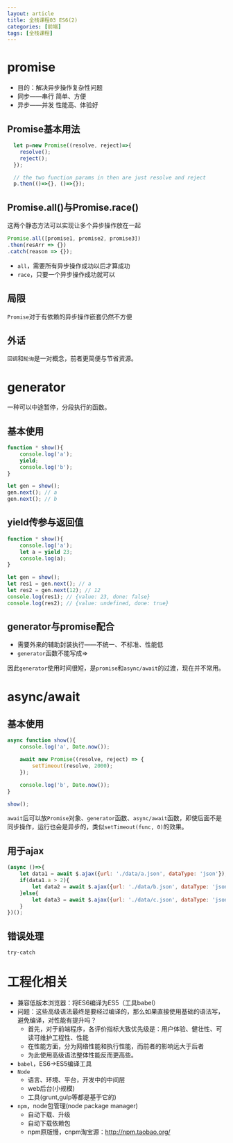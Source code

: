 ```yaml
---
layout: article
title: 全栈课程03 ES6(2)
categories: [前端]
tags: [全栈课程]
---
```


# promise

- 目的：解决异步操作复杂性问题
- 同步——串行    简单、方便
- 异步——并发    性能高、体验好

## Promise基本用法

```javascript
  let p=new Promise((resolve, reject)=>{
    resolve();
    reject();
  });

  // the two function params in then are just resolve and reject
  p.then(()=>{}, ()=>{}); 
```

## Promise.all()与Promise.race()

这两个静态方法可以实现让多个异步操作放在一起

```javascript
Promise.all([promise1, promise2, promise3])
.then(resArr => {})
.catch(reason => {});
```

- `all`，需要所有异步操作成功以后才算成功
- `race`，只要一个异步操作成功就可以

## 局限

`Promise`对于有依赖的异步操作嵌套仍然不方便

## 外话

`回调`和`轮询`是一对概念，前者更简便与节省资源。

# generator

一种可以中途暂停，分段执行的函数。

## 基本使用

```javascript
function * show(){
    console.log('a');
    yield;
    console.log('b');
}

let gen = show();
gen.next(); // a
gen.next(); // b
```

## yield传参与返回值

```javascript
function * show(){
    console.log('a');
    let a = yield 23;
    console.log(a);
}

let gen = show();
let res1 = gen.next(); // a
let res2 = gen.next(12); // 12
console.log(res1); // {value: 23, done: false} 
console.log(res2); // {value: undefined, done: true}
```

## generator与promise配合

- 需要外来的辅助封装执行——不统一、不标准、性能低
- `generator`函数不能写成=>

因此`generator`使用时间很短，是`promise`和`async/await`的过渡，现在并不常用。

# async/await

## 基本使用

```javascript
async function show(){
    console.log('a', Date.now());

    await new Promise((resolve, reject) => {
        setTimeout(resolve, 2000);
    });

    console.log('b', Date.now());
}

show();
```

`await`后可以放`Promise`对象、`generator`函数、`async/await`函数，即使后面不是同步操作，运行也会是异步的，类似`setTimeout(func, 0)`的效果。

## 用于ajax

```javascript
(async ()=>{
    let data1 = await $.ajax({url: './data/a.json', dataType: 'json'});
    if(data1.a > 2){
        let data2 = await $.ajax({url: './data/b.json', dataType: 'json'});
    }else{
        let data3 = await $.ajax({url: './data/c.json', dataType: 'json'});
    }
})();
```

## 错误处理

`try-catch`

# 工程化相关

- 兼容低版本浏览器：将ES6编译为ES5（工具babel）
- 问题：这些高级语法最终是要经过编译的，那么如果直接使用基础的语法写，避免编译，对性能有提升吗？
    * 首先，对于前端程序，各评价指标大致优先级是：用户体验、健壮性、可读可维护工程性、性能
    * 在性能方面，分为网络性能和执行性能，而前者的影响远大于后者
    * 为此使用高级语法整体性能反而更高些。
- `babel`，ES6->ES5编译工具
- `Node`
    * 语言、环境、平台，开发中的中间层
    * web后台(小规模)
    * 工具(grunt,gulp等都是基于它的)
- `npm`，node包管理(node package manager)
    * 自动下载、升级
    * 自动下载依赖包
    * npm原版慢，cnpm淘宝源：http://npm.taobao.org/

